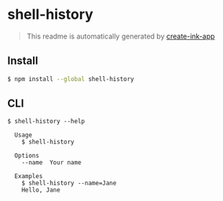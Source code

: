 # shell-history

> This readme is automatically generated by [create-ink-app](https://github.com/vadimdemedes/create-ink-app)

## Install

```bash
$ npm install --global shell-history
```

## CLI

```
$ shell-history --help

  Usage
    $ shell-history

  Options
    --name  Your name

  Examples
    $ shell-history --name=Jane
    Hello, Jane
```
